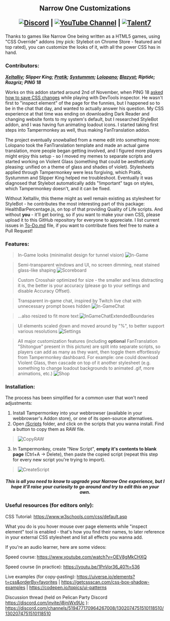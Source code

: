 <h2 align="center">
  Narrow One Customizations

  [![Discord](https://img.shields.io/discord/855173611409506334?label=Discord&logo=discord&logoColor=FFFFFF&style=for-the-badge)](https://discord.com/invite/j8jnjWx9Uc) | [![YouTube Channel](https://img.shields.io/badge/YouTube-Subscribe-red?logo=youtube)](https://www.youtube.com/@incredibleviolent?sub_confirmation=1) | [![Talent7](https://img.shields.io/badge/More%20Customizations-8A2BE2)](https://github.com/Talent7-source/GameMods)
</h2>

Thanks to games like Narrow One being written as a HTML5 games, using "CSS Override" addons (my pick: Stylebot on Chrome Store - featured and top rated), you can customize the looks of it, with all the power CSS has in hand.

### Contributors:
***[Xeltalliv](https://www.youtube.com/@Xeltalliv); Slipper King; [Pratik](https://www.youtube.com/@Ani-pratik); [Systummm](https://www.youtube.com/@systummm-N1); [Lolopano](https://www.youtube.com/@lolopano); [Blazyst](https://www.youtube.com/@Blazyst-gaming); Riptide; Razgriz; PING 18***

Works on this addon started around 2nd of November, when PING 18 [asked how to save CSS changes](https://discord.com/channels/519477170964267008/824943883178737715/1301959478337339422) while playing with DevTools inspector. He wasn't first to "inspect element" of the page for the funnies, but I happened so to be in the chat that day, and wanted to actually answer his question. My CSS experience at that time was ending on downloading Dark Reader and changing website fonts to my system's default, but I researched StyleBot addon, and I was having fun animating loadout icons. I started taking first steps into Tampermonkey as well, thus making FanTranslation addon.

The project eventually snowballed from a meme edit into something more: Lolopano took the FanTranslation template and made an actual game translation, more people began getting involved, and I figured more players might enjoy this setup - so I moved my memes to separate scripts and started working on Violent Glass (something that could be aesthetically pleasing: unified on a theme of glass and shades of violet). Stylesheets applied through Tampermonkey were less forgiving, which Pratik, Systummm and Slipper King helped me troubleshoot. Eventually it was diagnosed that Stylebot automatically adds "!important" tags on styles, which Tampermonkey doesn't, and it can be fixed.

Without Xeltalliv, this theme might as well remain existing as stylesheet for StyleBot - he contributes the most interesting part of this package: HealthBarPercentage.js, on top of that providing Quality of Life scripts. And without **you** - it'll get boring, so if you want to make your own CSS, please upload it to this GitHub repository for everyone to appreciate. I list current issues in [To-Do.md](https://github.com/TheGirlThatLived/NarrowOne_Customizations/blob/main/To-Do.md) file, if you want to contribute fixes feel free to make a Pull Request!

### Features:
> In-Game looks (minimalist design for tunnel vision)
![In-Game](https://raw.githubusercontent.com/TheGirlThatLived/NarrowOne_Customizations/refs/heads/main/Assets/Screenshots/In-Game.png)

> Semi-transparent windows and UI, no screen dimming, neat stained glass-like shaping
![Scoreboard](https://raw.githubusercontent.com/TheGirlThatLived/NarrowOne_Customizations/refs/heads/main/Assets/Screenshots/Scoreboard.png)

> Custom Crosshair optimized for size - the smaller and less distracting it is, the better is your accuracy (please go to your settings and disable Accuracy Offset).

> Transparent in-game chat, inspired by Twitch live chat with unnecessary prompt boxes hidden
![In-GameChat](https://raw.githubusercontent.com/TheGirlThatLived/NarrowOne_Customizations/refs/heads/main/Assets/Screenshots/In-GameChat.png)

> ...also resized to fit more text
![InGameChatExtendedBoundaries](https://raw.githubusercontent.com/TheGirlThatLived/NarrowOne_Customizations/refs/heads/main/Assets/Screenshots/InGameChatExtendedBoundaries.png)

> UI elements scaled down and moved around by "%", to better support various resolutions
![Settings](https://raw.githubusercontent.com/TheGirlThatLived/NarrowOne_Customizations/refs/heads/main/Assets/Screenshots/Settings.png)

> All major customization features (including **optional** FanTranslation "Shitongue" present in this picture) are split into separate scripts, so players can add as many as they want, then toggle them effortlessly from Tampermonkey dashboard. For example: one could download Violent Glass, then cascade on top of it another stylesheet (e.g. something to change loadout backgrounds to animated .gif, more animations, etc.)
![Shop](https://raw.githubusercontent.com/TheGirlThatLived/NarrowOne_Customizations/refs/heads/main/Assets/Screenshots/Shop.png)

### Installation:

The process has been simplified for a common user that won't need adjustments:

1. Install Tampermonkey into your webbrowser (available in your webbrowser's Addon store), or one of its open-source alternatives.
2. Open [/Scripts](https://github.com/TheGirlThatLived/NarrowOne_Customizations/tree/main/Scripts) folder, and click on the scripts that you wanna install. Find a button to copy them as RAW file.
> ![CopyRAW](https://raw.githubusercontent.com/TheGirlThatLived/NarrowOne_Customizations/refs/heads/main/Assets/Screenshots/CopyRAW.png)
3. In Tampermonkey, create "New Script", **empty it's contents to blank page** (Ctrl+A -> Delete), then paste the copied script (repeat this step for every new script you're trying to import).
> ![CreateScript](https://raw.githubusercontent.com/TheGirlThatLived/NarrowOne_Customizations/refs/heads/main/Assets/Screenshots/CreateScript.png)

<h5 align="center">
This is all you need to know to upgrade your Narrow One experience, but I hope it'll raise your curiosity to go around and try to edit this on your own.
</h5>

### Useful resources (for editors only):

CSS Tutorial: https://www.w3schools.com/css/default.asp

What you do is you hover mouse over page elements while "inspect element" tool is enabled - that's how you find their names, to later reference in your external CSS stylesheet and list all effects you wanna add.

If you're an audio learner, here are some videos:

Speed course: https://www.youtube.com/watch?v=OEV8gMkCHXQ

Speed course (in practice): https://youtu.be/1PnVor36_40?t=536

Live examples (for copy-pasting): https://uiverse.io/elements?t=css&orderBy=favorites | https://getcssscan.com/css-box-shadow-examples | https://codepen.io/topics/ui-patterns

Discussion thread (held on Pelican Party Discord https://discord.com/invite/j8jnjWx9Uc ): https://discord.com/channels/519477170964267008/1302074751510118510/1302074751510118510
